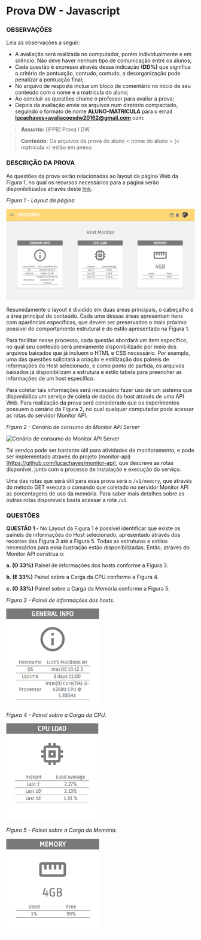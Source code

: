 # Prova DW - Javascript

### OBSERVAÇÕES

Leia as observações a seguir:

* A avaliação será realizada no computador, porém individualmente e em silêncio. Não deve haver nenhum tipo de comunicação entre os alunos;
* Cada questão é expresso através dessa indicação **(DD%)** que significa o critério de pontuação, contudo, contudo, a desorganização pode penalizar a pontuação final;
* No arquivo de resposta inclua um bloco de comentário no início de seu conteúdo com o nome e a matrícula do aluno;
* Ao concluir as questões chame o professor para avaliar a prova;
* Depois da avaliação envie os arquivos num diretório compactado, seguindo o formato de nome **ALUNO-MATRICULA** para o email **lucachaves+avaliacoesdw20162@gmail.com** com:

> **Assunto:** [IFPB] Prova I DW

> **Conteúdo:** Os arquivos da prova do aluno < nome do aluno > (< matrícula >) estão em anexo.

### DESCRIÇÃO DA PROVA

As questões da prova serão relacionadas ao layout da página Web da Figura 1, no qual os recursos necessários para a página serão disponibilizados através deste [link](https://github.com/ifpb/dw/blob/master/assessment/prova-html-css/code.zip).

*Figura 1 - Layout da página*

![Layout da página](img/dashboard.png)

Resumidamente o layout é dividido em duas áreas principais, o cabeçalho e a área principal de conteúdo. Cada uma dessas áreas apresentam itens com aparências específicas, que devem ser preservados o mais próximo possível do comportamento  estrutural e do estilo apresentado na Figura 1.

Para facilitar nesse processo, cada questão abordará um item específico, no qual seu conteúdo será previamente disponibilizado por meio dos arquivos baixados que já incluem o HTML e CSS necessário. Por exemplo, uma das questões solicitará a criação e estilização dos paineis de informações do Host selecionado, e como ponto de partida, os arquivos baixados já disponibilizam a estrutura e estilo tabela para preencher as informações de um host específico.

Para coletar tais informações será necessário fazer uso de um sistema que disponibiliza um serviço de coleta de dados do host através de uma API Web. Para realização da prova será considerado que os experimentos possuem o cenário da Figura 2, no qual qualquer computador pode acessar as rotas do servidor Monitor API.

*Figura 2 - Cenário de consumo do Monitor API Server*

![Cenário de consumo do Monitor API Server](img/scenery.png)

Tal serviço pode ser bastante útil para atividades de monitoramento, e pode ser implementado através do projeto (monitor-api)[https://github.com/lucachaves/monitor-api], que descreve as rotas disponível, junto com o processo de instalação e execução do serviço.

Uma das rotas que será útil para essa prova será o `/v1/memory`, que através do método GET executa o comando que coletado no servidor Monitor API as porcentagens de uso da memória. Para saber mais detalhes sobre as outras rotas disponíveis basta acessar a rota `/v1`.

### QUESTÕES

**QUESTÃO 1 -** No Layout da Figura 1 é possível identificar que existe os paineis de informações do Host selecionado, apresentado através dos recortes das Figura 3 até a Figura 5. Todas as estruturas e estilos necessários para essa ilustração estão disponibilizadas. Então, através do Monitor API construa o:

  **a. (O 33%)** Painel de informações dos hosts conforme a Figura 3.

  **b. (E 33%)** Painel sobre a Carga da CPU conforme a Figura 4.

  **c. (O 33%)** Painel sobre a Carga da Memória conforme a Figura 5.

*Figura 3 - Painel de informações dos hosts.*

![Aparência do artigo](img/info.png)

*Figura 4 - Painel sobre a Carga da CPU.*

![Aparência do artigo](img/cpu.png)

*Figura 5 - Painel sobre a Carga da Memória.*

![Aparência do artigo](img/memory.png)
